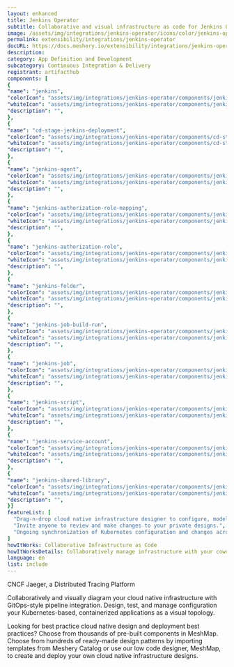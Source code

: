 ```yaml
---
layout: enhanced
title: Jenkins Operator
subtitle: Collaborative and visual infrastructure as code for Jenkins Operator
image: /assets/img/integrations/jenkins-operator/icons/color/jenkins-operator-color.svg
permalink: extensibility/integrations/jenkins-operator
docURL: https://docs.meshery.io/extensibility/integrations/jenkins-operator
description: 
category: App Definition and Development
subcategory: Continuous Integration & Delivery
registrant: artifacthub
components: [
{
"name": "jenkins",
"colorIcon": "assets/img/integrations/jenkins-operator/components/jenkins/icons/color/jenkins-color.svg",
"whiteIcon": "assets/img/integrations/jenkins-operator/components/jenkins/icons/white/jenkins-white.svg",
"description": "",
},
{
"name": "cd-stage-jenkins-deployment",
"colorIcon": "assets/img/integrations/jenkins-operator/components/cd-stage-jenkins-deployment/icons/color/cd-stage-jenkins-deployment-color.svg",
"whiteIcon": "assets/img/integrations/jenkins-operator/components/cd-stage-jenkins-deployment/icons/white/cd-stage-jenkins-deployment-white.svg",
"description": "",
},
{
"name": "jenkins-agent",
"colorIcon": "assets/img/integrations/jenkins-operator/components/jenkins-agent/icons/color/jenkins-agent-color.svg",
"whiteIcon": "assets/img/integrations/jenkins-operator/components/jenkins-agent/icons/white/jenkins-agent-white.svg",
"description": "",
},
{
"name": "jenkins-authorization-role-mapping",
"colorIcon": "assets/img/integrations/jenkins-operator/components/jenkins-authorization-role-mapping/icons/color/jenkins-authorization-role-mapping-color.svg",
"whiteIcon": "assets/img/integrations/jenkins-operator/components/jenkins-authorization-role-mapping/icons/white/jenkins-authorization-role-mapping-white.svg",
"description": "",
},
{
"name": "jenkins-authorization-role",
"colorIcon": "assets/img/integrations/jenkins-operator/components/jenkins-authorization-role/icons/color/jenkins-authorization-role-color.svg",
"whiteIcon": "assets/img/integrations/jenkins-operator/components/jenkins-authorization-role/icons/white/jenkins-authorization-role-white.svg",
"description": "",
},
{
"name": "jenkins-folder",
"colorIcon": "assets/img/integrations/jenkins-operator/components/jenkins-folder/icons/color/jenkins-folder-color.svg",
"whiteIcon": "assets/img/integrations/jenkins-operator/components/jenkins-folder/icons/white/jenkins-folder-white.svg",
"description": "",
},
{
"name": "jenkins-job-build-run",
"colorIcon": "assets/img/integrations/jenkins-operator/components/jenkins-job-build-run/icons/color/jenkins-job-build-run-color.svg",
"whiteIcon": "assets/img/integrations/jenkins-operator/components/jenkins-job-build-run/icons/white/jenkins-job-build-run-white.svg",
"description": "",
},
{
"name": "jenkins-job",
"colorIcon": "assets/img/integrations/jenkins-operator/components/jenkins-job/icons/color/jenkins-job-color.svg",
"whiteIcon": "assets/img/integrations/jenkins-operator/components/jenkins-job/icons/white/jenkins-job-white.svg",
"description": "",
},
{
"name": "jenkins-script",
"colorIcon": "assets/img/integrations/jenkins-operator/components/jenkins-script/icons/color/jenkins-script-color.svg",
"whiteIcon": "assets/img/integrations/jenkins-operator/components/jenkins-script/icons/white/jenkins-script-white.svg",
"description": "",
},
{
"name": "jenkins-service-account",
"colorIcon": "assets/img/integrations/jenkins-operator/components/jenkins-service-account/icons/color/jenkins-service-account-color.svg",
"whiteIcon": "assets/img/integrations/jenkins-operator/components/jenkins-service-account/icons/white/jenkins-service-account-white.svg",
"description": "",
},
{
"name": "jenkins-shared-library",
"colorIcon": "assets/img/integrations/jenkins-operator/components/jenkins-shared-library/icons/color/jenkins-shared-library-color.svg",
"whiteIcon": "assets/img/integrations/jenkins-operator/components/jenkins-shared-library/icons/white/jenkins-shared-library-white.svg",
"description": "",
}]
featureList: [
  "Drag-n-drop cloud native infrastructure designer to configure, model, and deploy your workloads.",
  "Invite anyone to review and make changes to your private designs.",
  "Ongoing synchronization of Kubernetes configuration and changes across any number of clusters."
]
howItWorks: Collaborative Infrastructure as Code
howItWorksDetails: Collaboratively manage infrastructure with your coworkers synchronously sharing the same designs.
language: en
list: include
---
```

<p>
CNCF Jaeger, a Distributed Tracing Platform
</p>
<p>
    Collaboratively and visually diagram your cloud native infrastructure with GitOps-style pipeline integration. Design, test, and manage configuration your Kubernetes-based, containerized applications as a visual topology.
</p>
<p>
    Looking for best practice cloud native design and deployment best practices? Choose from thousands of pre-built components in MeshMap. Choose from hundreds of ready-made design patterns by importing templates from Meshery Catalog or use our low code designer, MeshMap, to create and deploy your own cloud native infrastructure designs.
</p>
